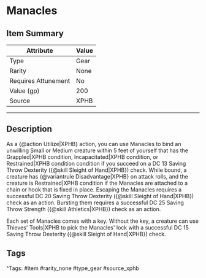 # Manacles

## Item Summary

| Attribute            | Value                        |
|----------------------|------------------------------|
| Type                 | Gear |
| Rarity               | None             |
| Requires Attunement  | No                |
| Value (gp)           | 200    |
| Source               | XPHB |

---

## Description

As a {@action Utilize|XPHB} action, you can use Manacles to bind an unwilling Small or Medium creature within 5 feet of yourself that has the Grappled|XPHB condition, Incapacitated|XPHB condition, or Restrained|XPHB condition condition if you succeed on a DC 13 Saving Throw Dexterity ({@skill Sleight of Hand|XPHB}) check. While bound, a creature has {@variantrule Disadvantage|XPHB} on attack rolls, and the creature is Restrained|XPHB condition if the Manacles are attached to a chain or hook that is fixed in place. Escaping the Manacles requires a successful DC 20 Saving Throw Dexterity ({@skill Sleight of Hand|XPHB}) check as an action. Bursting them requires a successful DC 25 Saving Throw Strength ({@skill Athletics|XPHB}) check as an action.

Each set of Manacles comes with a key. Without the key, a creature can use Thieves' Tools|XPHB to pick the Manacles' lock with a successful DC 15 Saving Throw Dexterity ({@skill Sleight of Hand|XPHB}) check.

## Tags

^Tags: #item #rarity_none #type_gear #source_xphb